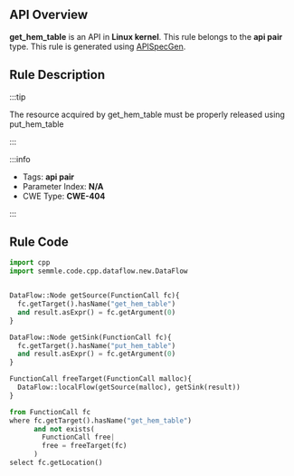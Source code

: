 ---
---


## API Overview
**get_hem_table** is an API in **Linux kernel**. This rule belongs to the **api pair** type. This rule is generated using [APISpecGen](../../tools/APISpecGen).
## Rule Description

:::tip

The resource acquired by get_hem_table must be properly released using put_hem_table

:::

:::info

- Tags: **api pair**
- Parameter Index: **N/A**
- CWE Type: **CWE-404**

:::

## Rule Code
```python
import cpp
import semmle.code.cpp.dataflow.new.DataFlow


DataFlow::Node getSource(FunctionCall fc){
  fc.getTarget().hasName("get_hem_table")
  and result.asExpr() = fc.getArgument(0)
}

DataFlow::Node getSink(FunctionCall fc){
  fc.getTarget().hasName("put_hem_table")
  and result.asExpr() = fc.getArgument(0)
}

FunctionCall freeTarget(FunctionCall malloc){
  DataFlow::localFlow(getSource(malloc), getSink(result))
}

from FunctionCall fc
where fc.getTarget().hasName("get_hem_table")
      and not exists(
        FunctionCall free| 
        free = freeTarget(fc)
      )
select fc.getLocation()

    
```